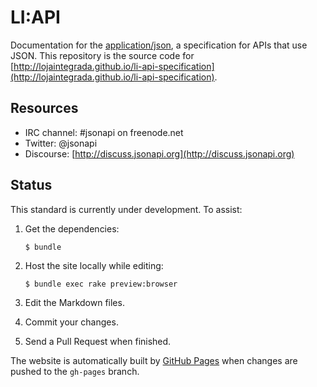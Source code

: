 LI:API
========

Documentation for the [application/json](https://www.iana.org/assignments/media-types/media-types.xhtml),
a specification for APIs that use JSON. This repository is the
source code for [http://lojaintegrada.github.io/li-api-specification](http://lojaintegrada.github.io/li-api-specification).


Resources
---------

* IRC channel: #jsonapi on freenode.net
* Twitter: @jsonapi
* Discourse: [http://discuss.jsonapi.org](http://discuss.jsonapi.org)


Status
------

This standard is currently under development. To assist:

1. Get the dependencies:

    `$ bundle`

1. Host the site locally while editing:

    `$ bundle exec rake preview:browser`

1. Edit the Markdown files.
1. Commit your changes.
1. Send a Pull Request when finished.

The website is automatically built by [GitHub Pages](http://pages.github.com)
when changes are pushed to the `gh-pages` branch.

